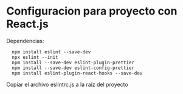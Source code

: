 # Configuracion para proyecto con React.js

Dependencias:
```
  npm install eslint --save-dev
  npx eslint --init
  npm install --save-dev eslint-plugin-prettier
  npm install --save-dev eslint-config-prettier
  npm install eslint-plugin-react-hooks --save-dev
```

  Copiar el archivo eslintrc.js a la raiz del proyecto
